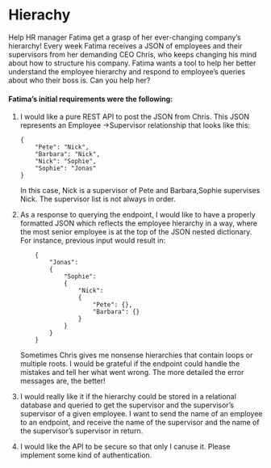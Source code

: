 # Hierachy
Help HR manager Fatima get a grasp of her ever-changing company’s hierarchy! 
Every week Fatima receives a JSON of employees and their supervisors from her demanding CEO Chris,
who keeps changing his mind about how to structure his company. 
Fatima wants a tool to help her better understand the employee hierarchy and respond to employee’s queries 
about who their boss is. Can you help her?

#### Fatima’s initial requirements were the following:

1. I would like a pure REST API to post the JSON from Chris. 
This JSON represents an Employee ->Supervisor relationship that looks like this:
    ```
    {
        "Pete": "Nick",
        "Barbara": "Nick",
        "Nick": "Sophie",
        "Sophie": "Jonas"
    }
    ```
    In this case, Nick is a supervisor of Pete and Barbara,Sophie supervises Nick. The supervisor list is
    not always in order.
 
 2. As a response to querying the endpoint, I would like
    to have a properly formatted JSON which
    reflects the employee hierarchy in a way, where the
    most senior employee is at the top of the JSON
    nested dictionary.
    For instance, previous input would
    result in:
    ```
        {
            "Jonas": 
            {
                "Sophie": 
                {
                    "Nick": 
                    {
                        "Pete": {},
                        "Barbara": {}
                    }
                }
            }
        }
    ```
    Sometimes Chris gives me nonsense hierarchies that
    contain loops or multiple roots. I would be
    grateful if the endpoint could handle the mistakes
    and tell her what went wrong. The more
    detailed the error messages are, the better!
    
 3. I would really like it if the hierarchy could be stored
    in a relational database and
    queried to get the supervisor and the supervisor’s 
    supervisor of a given employee. I want to send 
    the name of an employee to an endpoint, and receive 
    the name of the supervisor and the name of the supervisor’s supervisor in return.
 
 4. I would like the API to be secure so that only I canuse it. Please implement some kind of
    authentication.